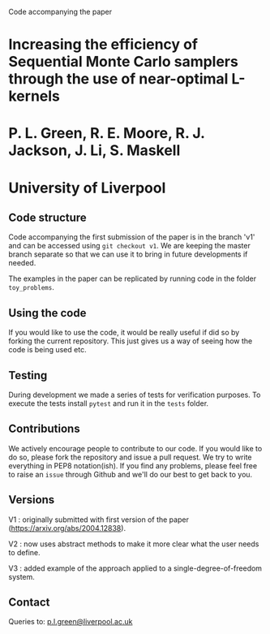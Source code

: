 Code accompanying the paper 

# Increasing the efficiency of Sequential Monte Carlo samplers through the use of near-optimal L-kernels 
# P. L. Green, R. E. Moore, R. J. Jackson, J. Li, S. Maskell
# University of Liverpool

## Code structure 

Code accompanying the first submission of the paper is in the branch 'v1' and can be accessed using `git checkout v1`. We are keeping the master branch separate so that we can use it to bring in future developments if needed.

The examples in the paper can be replicated by running code in the folder `toy_problems`.

## Using the code
If you would like to use the code, it would be really useful if did so by forking the current repository. This just gives us a way of seeing how the code is being used etc. 

## Testing
During development we made a series of tests for verification purposes. To execute the tests install `pytest` and run it in the `tests` folder. 

## Contributions
We actively encourage people to contribute to our code. If you would like to do so, please fork the repository and issue a pull request. We try to write everything in PEP8 notation(ish). If you find any problems, please feel free to raise an `issue` through Github and we'll do our best to get back to you.

## Versions
V1 : originally submitted with first version of the paper (https://arxiv.org/abs/2004.12838).

V2 : now uses abstract methods to make it more clear what the user needs to define.

V3 : added example of the approach applied to a single-degree-of-freedom system. 

## Contact
Queries to: p.l.green@liverpool.ac.uk
